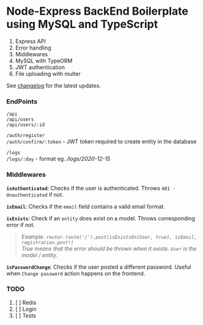 # Node-Express BackEnd Boilerplate using MySQL and TypeScript

1. Express API
2. Error handling
3. Middlewares
4. MySQL with TypeORM
5. JWT authentication
6. File uploading with multer

See [changelog](https://github.com/kmpizmad/node-express-mysql-typescript-boilerplate/blob/main/CHANGELOG.md) for the latest updates.

### EndPoints

`/api`<br />
`/api/users`<br />
`/api/users/:id`

`/auth/register`<br />
`/auth/confirm/:token` - JWT token required to create entity in the database

`/logs`<br />
`/logs/:day` - format eg. _/logs/2020-12-15_

### Middlewares

**`isAuthenticated`**: Checks if the user is authenticated. Throws `401 - Unauthenticated` if not.

**`isEmail`**: Checks if the `email` field contains a valid email format.

**`isExists`**: Check if an `entity` does exist on a model. Throws corresponding error if not.

> _Example: `router.route('/').post(isExistsOn(User, true), isEmail, registration.post!)`_<br />
> _True means that the error should be thrown when it exists. `User` is the model / entity._

**`isPasswordChange`**: Checks if the user posted a different password. Useful when `Change password` action happens on the frontend.

### TODO

1. [ ] Redis
2. [ ] Login
3. [ ] Tests
